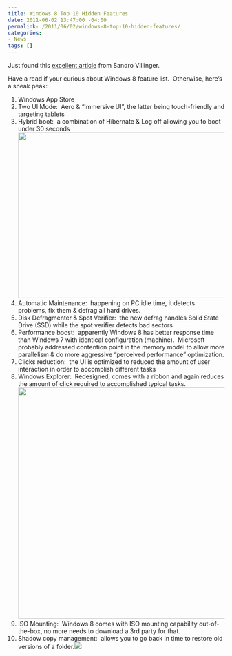 ```yaml
---
title: Windows 8 Top 10 Hidden Features
date: 2011-06-02 13:47:00 -04:00
permalink: /2011/06/02/windows-8-top-10-hidden-features/
categories:
- News
tags: []
---
```

<p>Just found this <a href="http://www.itworld.com/software/169627/10-hidden-features-windows-8">excellent article</a> from Sandro Villinger.</p>  <p>Have a read if your curious about Windows 8 feature list.&#160; Otherwise, here’s a sneak peak:</p>  <ol>   <li>Windows App Store </li>    <li>Two UI Mode:&#160; Aero &amp; “Immersive UI”, the latter being touch-friendly and targeting tablets </li>    <li>Hybrid boot:&#160; a combination of Hibernate &amp; Log off allowing you to boot under 30 seconds<img src="http://www.itworld.com/sites/default/files/Win8-06-600.png" width="640" height="384" /> </li>    <li>Automatic Maintenance:&#160; happening on PC idle time, it detects problems, fix them &amp; defrag all hard drives. </li>    <li>Disk Defragmenter &amp; Spot Verifier:&#160; the new defrag handles Solid State Drive (SSD) while the spot verifier detects bad sectors </li>    <li>Performance boost:&#160; apparently Windows 8 has better response time than Windows 7 with identical configuration (machine).&#160; Microsoft probably addressed contention point in the memory model to allow more parallelism &amp; do more aggressive “perceived performance” optimization. </li>    <li>Clicks reduction:&#160; the UI is optimized to reduced the amount of user interaction in order to accomplish different tasks </li>    <li>Windows Explorer:&#160; Redesigned, comes with a ribbon and again reduces the amount of click required to accomplished typical tasks.<img src="http://www.itworld.com/sites/default/files/Win8-10-600.png" width="1024" height="536" /> </li>    <li>ISO Mounting:&#160; Windows 8 comes with ISO mounting capability out-of-the-box, no more needs to download a 3rd party for that. </li>    <li>Shadow copy management:&#160; allows you to go back in time to restore old versions of a folder.<img src="http://www.itworld.com/sites/default/files/Win8-15-600.png" /> </li> </ol>